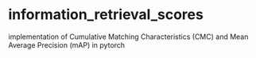 # information_retrieval_scores
implementation of Cumulative Matching Characteristics (CMC) and Mean Average Precision (mAP) in pytorch

